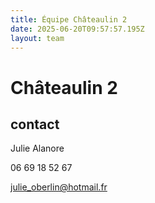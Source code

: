 ```yaml
---
title: Équipe Châteaulin 2
date: 2025-06-20T09:57:57.195Z
layout: team
---
```


# Châteaulin 2



## contact 

Julie Alanore

06 69 18 52 67

julie_oberlin@hotmail.fr

